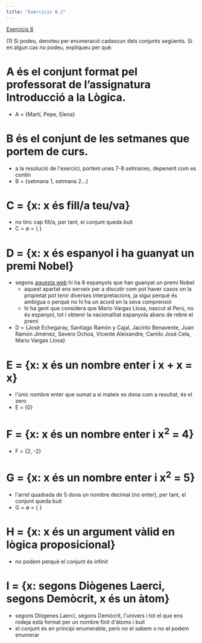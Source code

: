 ```yaml
---
title: "Exercicis 6.1"
---
```

[Exercicis 6](202211051612)

(1) Si podeu, denoteu per enumeració cadascun dels conjunts següents. Si en algun cas no podeu, expliqueu per què.

# A és el conjunt format pel professorat de l’assignatura Introducció a la Lògica.
- A = {Martí, Pepe, Elena}

# B és el conjunt de les setmanes que portem de curs.
- a la resolució de l'exercici, portem unes 7-8 setmanes, depenent com es contin
- B = {setmana 1, setmana 2...}

# C = {x: x és fill/a teu/va}
- no tinc cap fill/a, per tant, el conjunt queda buit
- C = ∅ = { }

# D = {x: x és espanyol i ha guanyat un premi Nobel}
- segons [aquesta web](https://www.eldebate.com/cultura/20221005/8-espanoles-han-ganado-premio-nobel-largo-historia-cns_64266.html) hi ha 8 espanyols que han guanyat un premi Nobel
    - aquest apartat ens serveix per a discutir com pot haver casos on la propietat pot tenir diverses interpretacions, ja sigui perquè és ambigua o perquè no hi ha un acord en la seva comprensió
    - hi ha gent que considera que Mario Vargas Llosa, nascut al Perú, no és espanyol, tot i obtenir la nacionalitat espanyola abans de rebre el premi
- D = {José Echegaray, Santiago Ramón y Cajal, Jacinto Benavente, Juan Ramón Jiménez, Severo Ochoa, Vicente Aleixandre, Camilo José Cela, Mario Vargas Llosa}

# E = {x: x és un nombre enter i x + x = x}  
- l'únic nombre enter que sumat a si mateix es dona com a resultat, és el zero
- E = {0}

# F = {x: x és un nombre enter i x<sup>2</sup> = 4}
- F = {2, -2} 

# G = {x: x és un nombre enter i x<sup>2</sup> = 5}
- l'arrel quadrada de 5 dona un nombre decimal (no enter), per tant, el conjunt queda buit
- G = ∅ = { }

# H = {x: x és un argument vàlid en lògica proposicional}
- no podem perquè el conjunt és infinit

# I = {x: segons Diògenes Laerci, segons Demòcrit, x és un àtom}
- segons Diògenes Laerci, segons Demòcrit, l'univers i tot el que ens rodeja està format per un nombre finit d'àtoms i buit
- el conjunt és en principi enumerable, però no el sabem o no el podem enumerar